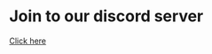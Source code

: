 # Join to our discord server
<a href="https://discord.gg/snhjNu3kzb" target="_blank">Click here</a>
